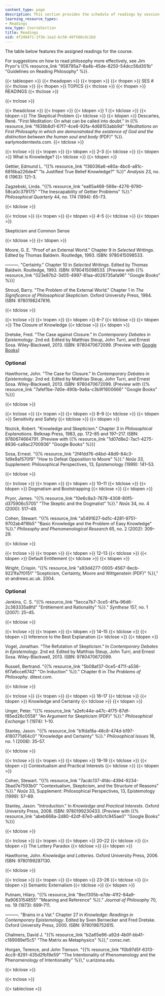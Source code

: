 ```yaml
---
content_type: page
description: This section provides the schedule of readings by session and topic.
learning_resource_types:
- Readings
ocw_type: CourseSection
title: Readings
uid: 4f240471-3f3b-1ea2-bc50-49f580cdc1bd
---
```


The table below features the assigned readings for the course.

For suggestions on how to read philosophy more effectively, see Jim Pryor's {{% resource_link "958795a7-8a4b-45de-8250-54dcc56d301b" "Guidelines on Reading Philosophy" %}}.

{{< tableopen >}}
{{< theadopen >}}
{{< tropen >}}
{{< thopen >}}
SES #
{{< thclose >}}
{{< thopen >}}
TOPICS
{{< thclose >}}
{{< thopen >}}
READINGS
{{< thclose >}}

{{< trclose >}}

{{< theadclose >}}
{{< tropen >}}
{{< tdopen >}}
1
{{< tdclose >}}
{{< tdopen >}}
The Skeptical Problem
{{< tdclose >}}
{{< tdopen >}}
Descartes, René. "First Meditation: On what can be called into doubt." In {{% resource_link "f838b8d1-67f7-4ce6-92fa-4d68153abb9d" "_Meditations on First Philosophy in which are demonstrated the existence of God and the distinction between the human soul and body_ (PDF)" %}}. earlymoderntexts.com.
{{< tdclose >}}

{{< trclose >}}
{{< tropen >}}
{{< tdopen >}}
2–3
{{< tdclose >}}
{{< tdopen >}}
What is Knowledge?
{{< tdclose >}}
{{< tdopen >}}


Gettier, Edmund L. "{{% resource_link "f36036a6-e80a-4bc6-a81c-6816ba226de4" "Is Justified True Belief Knowledge?" %}}" _Analysis_ 23, no. 6 (1963): 121–3.

Zagzebski, Linda. "{{% resource_link "ea85a468-568e-4276-9790-58ca0c379175" "The Inescapability of Gettier Problems" %}}." _Philosophical Quarterly_ 44, no. 174 (1994): 65–73.


{{< tdclose >}}

{{< trclose >}}
{{< tropen >}}
{{< tdopen >}}
4–5
{{< tdclose >}}
{{< tdopen >}}


Skepticism and Common Sense


{{< tdclose >}}
{{< tdopen >}}


Moore, G. E. "Proof of an External World." Chapter 9 in _Selected Writings_. Edited by Thomas Baldwin. Routledge, 1993. ISBN: 9780415098533.

———. "Certainty." Chapter 10 in _Selected Writings_. Edited by Thomas Baldwin. Routledge, 1993. ISBN: 9780415098533. \[Preview with {{% resource_link "023e87b2-3d05-4997-81aa-d026735afa96" "Google Books" %}}\]

Stroud, Barry. "The Problem of the External World." Chapter 1 in _The Significance of Philosophical Skepticism_. Oxford University Press, 1984. ISBN: 9780198247616.


{{< tdclose >}}

{{< trclose >}}
{{< tropen >}}
{{< tdopen >}}
6–7
{{< tdclose >}}
{{< tdopen >}}
The Closure of Knowledge
{{< tdclose >}}
{{< tdopen >}}


Dretske, Fred. "The Case against Closure." In _Contemporary Debates in Epistemology_. 2nd ed. Edited by Matthias Steup, John Turri, and Ernest Sosa. Wiley-Blackwell, 2013. ISBN: 9780470672099. \[Preview with [Google Books](http://books.google.com/books?id=wRwoAAAAQBAJ&pg=Pafrontcover
            )\]

### Optional

Hawthorne, John. "The Case for Closure." In _Contemporary Debates in Epistemology_. 2nd ed. Edited by Matthias Steup, John Turri, and Ernest Sosa. Wiley-Blackwell, 2013. ISBN: 9780470672099. \[Preview with {{% resource_link "7afef1be-7d0e-490b-9a6a-c3b9f1600666" "Google Books" %}}\]


{{< tdclose >}}

{{< trclose >}}
{{< tropen >}}
{{< tdopen >}}
8–9
{{< tdclose >}}
{{< tdopen >}}
Sensitivity and Safety
{{< tdclose >}}
{{< tdopen >}}


Nozick, Robert. "Knowledge and Skepticism." Chapter 3 in _Philosophical Explanations_. Belknap Press, 1983, pp. 172–85 and 197–217. ISBN: 9780674664791. \[Preview with {{% resource_link "1d07d8e2-7ac1-4275-8636-ca9ac2700936" "Google Books" %}}\]

Sosa, Ernest. "{{% resource_link "2f4fdd76-d4bd-48d9-84c3-1d9e9a1570f9" "How to Defeat Opposition to Moore" %}}." _Noûs 33_, Supplement: Philosophical Perspectives, 13, Epistemology (1999): 141–53.


{{< tdclose >}}

{{< trclose >}}
{{< tropen >}}
{{< tdopen >}}
10–11
{{< tdclose >}}
{{< tdopen >}}
Dogmatism and Bootstrapping
{{< tdclose >}}
{{< tdopen >}}


Pryor, James. "{{% resource_link "10e6c8a3-7678-4308-80f5-d375906c5705" "The Skeptic and the Dogmatist" %}}." _Noûs_ 34, no. 4 (2000): 517–49.

Cohen, Stewart. "{{% resource_link "a5491627-bd1c-4281-9751-9702ab4f16b5" "Basic Knowledge and the Problem of Easy Knowledge" %}}." _Philosophy and Phenomenological Research_ 65, no. 2 (2002): 309–29.


{{< tdclose >}}

{{< trclose >}}
{{< tropen >}}
{{< tdopen >}}
12–13
{{< tdclose >}}
{{< tdopen >}}
Default Entitlement
{{< tdclose >}}
{{< tdopen >}}


Wright, Crispin. "{{% resource_link "a93d4277-0005-4567-8ecb-9221fa7f0151" "Scepticism, Certainty, Moore and Wittgenstein (PDF)" %}}," st-andrews.ac.uk. 2004.

### Optional

Jenkins, C. S. "{{% resource_link "5ecca7b7-3ce5-4f1a-96d6-2c383335a8fd" "Entitlement and Rationality" %}}." _Synthese_ 157, no. 1 (2007): 25–45.


{{< tdclose >}}

{{< trclose >}}
{{< tropen >}}
{{< tdopen >}}
14–15
{{< tdclose >}}
{{< tdopen >}}
Inference to the Best Explanation
{{< tdclose >}}
{{< tdopen >}}


Vogel, Jonathan. "The Refutation of Skepticism." In _Contemporary Debates in Epistemology_. 2nd ed. Edited by Matthias Steup, John Turri, and Ernest Sosa. Wiley-Blackwell, 2013. ISBN: 9780470672099.

Russell, Bertrand. "{{% resource_link "5b08af37-0ce5-4711-a536-6f7a6cce6742" "On Induction" %}}." Chapter 6 in _The Problems of Philosophy_. ditext.com.


{{< tdclose >}}

{{< trclose >}}
{{< tropen >}}
{{< tdopen >}}
16–17
{{< tdclose >}}
{{< tdopen >}}
Knowledge and Certainty
{{< tdclose >}}
{{< tdopen >}}


Unger, Peter. "{{% resource_link "a2efc44e-a47c-4f75-87df-f85ed28c0558" "An Argument for Skepticism (PDF)" %}}." _Philosophical Exchange_ 1 (1974): 1–10.

Stanley, Jason. "{{% resource_link "b1fdaf8a-48c8-474d-b197-4180771d64c0" "Knowledge and Certainty" %}}." _Philosophical Issues_ 18, no. 1 (2008): 35–57.


{{< tdclose >}}

{{< trclose >}}
{{< tropen >}}
{{< tdopen >}}
18–19
{{< tdclose >}}
{{< tdopen >}}
Contextualism and Practical Interests
{{< tdclose >}}
{{< tdopen >}}


Cohen, Stewart. "{{% resource_link "7acdc137-4fdc-4394-9234-3bad7e7593b0" "Contextualism, Skepticism, and the Structure of Reasons" %}}." _Noûs_ 33, Supplement: Philosophical Perspectives, 13, Epistemology (1999): 57–89.

Stanley, Jason. "Introduction." In _Knowledge and Practical Interests_. Oxford University Press, 2008. ISBN: 9780199230433. \[Preview with {{% resource_link "abeb668a-2d80-42df-87e0-a80cfc945ae0" "Google Books" %}}\]


{{< tdclose >}}

{{< trclose >}}
{{< tropen >}}
{{< tdopen >}}
20–22
{{< tdclose >}}
{{< tdopen >}}
The Lottery Paradox
{{< tdclose >}}
{{< tdopen >}}


Hawthorne, John. _Knowledge and Lotteries_. Oxford University Press, 2006. ISBN: 9780199287130.


{{< tdclose >}}

{{< trclose >}}
{{< tropen >}}
{{< tdopen >}}
23–26
{{< tdclose >}}
{{< tdopen >}}
Semantic Externalism
{{< tdclose >}}
{{< tdopen >}}


Putnam, Hilary. "{{% resource_link "8ecf305b-e7de-41f2-84a9-9a9063154855" "Meaning and Reference" %}}." _Journal of Philosophy_ 70, no. 19 (1973): 699–711.

———. "Brains in a Vat." Chapter 27 in _Knowledge: Readings in Contemporary Epistemology_. Edited by Sven Bernecker and Fred Dretske. Oxford University Press, 2000. ISBN: 9780198752615.

Chalmers, David J. "{{% resource_link "b2a65e96-a92d-4b0f-bb41-c189089ef5c5" "The Matrix as Metaphysics" %}}," consc.net.

Horgan, Terence, and John Tienson. "{{% resource_link "f0b97d5f-6313-4cc9-8291-435d2fb19e59" "The Intentionality of Phenomenology and the Phenomenology of Intentionality" %}}," u.arizona.edu.


{{< tdclose >}}

{{< trclose >}}

{{< tableclose >}}